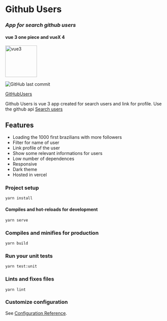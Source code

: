 # **Github Users**
### _App for search github users_
#### vue 3 one piece and vueX 4
<img width="100" alt="vue3" src="https://pbs.twimg.com/media/EiNmaOCXsAI2sp-.png">

![GitHub last commit](https://img.shields.io/github/last-commit/Victorb999/GithubUsers)

[GitHubUsers](https://github-users-search.vercel.app/)

Github Users is vue 3 app created for search users and link for profile.
Use the github api [Search users](https://docs.github.com/en/rest/reference/search#search-users "Search users")

## Features

- Loading the 1000 first brazilians with more followers
- Filter for name of user
- Link profile of the user
- Show some relevant informations for users
- Low number of dependences
- Responsive
- Dark theme
- Hosted in vercel

### Project setup
```
yarn install
```
#### Compiles and hot-reloads for development
```
yarn serve
```
### Compiles and minifies for production
```
yarn build
```
### Run your unit tests
```
yarn test:unit
```
### Lints and fixes files
```
yarn lint
```
### Customize configuration
See [Configuration Reference](https://cli.vuejs.org/config/).

